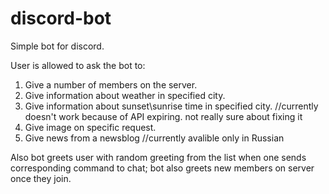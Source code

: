 # discord-bot
Simple bot for discord.

User is allowed to ask the bot to:
1) Give a number of members on the server.
2) Give information about weather in specified city. 
3) Give information about sunset\sunrise time in specified city. //currently doesn't work because of API expiring. not really sure about fixing it
4) Give image on specific request.
5) Give news from a newsblog //currently avalible only in Russian

Also bot greets user with random greeting from the list when one sends corresponding command to chat; bot also greets new members on server once they join.
